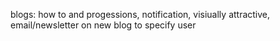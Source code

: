 blogs: how to and progessions,
notification,
visiually attractive,
email/newsletter on new blog to specify user
